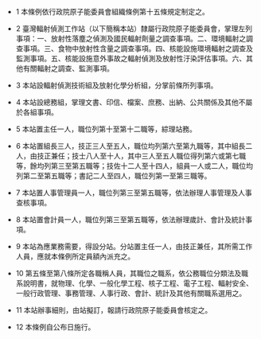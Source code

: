 * 1 本條例依行政院原子能委員會組織條例第十五條規定制定之。

* 2 臺灣輻射偵測工作站（以下簡稱本站）隸屬行政院原子能委員會，掌理左列事項：一、放射性落塵之偵測及國民輻射劑量之調查事項。二、環境輻射之調查事項。三、食物中放射性含量之調查事項。四、核能設施環境輻射之調查及監測事項。五、核能設施意外事故之輻射偵測及放射性汙染評估事項。六、其他有關輻射之調查、監測事項。

* 3 本站設輻射偵測技術組及放射化學分析組，分掌前條所列事項。

* 4 本站設總務組，掌理文書、印信、檔案、庶務、出納、公共關係及其他不屬於各組事項。

* 5 本站置主任一人，職位列第十至第十二職等，綜理站務。

* 6 本站置組長三人，技正三人至五人，職位均列第六至第九職等，其中組長二人，由技正兼任；技士八人至十人，其中三人至五人職位得列第六或第七職等，餘均列第三至第五職等；技佐十二人至十四人，組員一人或二人，職位均列第二至第五職等；書記二人至四人，職位列第一至第三職等。

* 7 本站置人事管理員一人，職位列第三至第五職等，依法辦理人事管理及人事查核事項。

* 8 本站置會計員一人，職位列第三至第五職等，依法辦理歲計、會計及統計事項。

* 9 本站為應業務需要，得設分站。分站置主任一人，由技正兼任，其所需工作人員，應就本條例所定員額內派充之。

* 10 第五條至第八條所定各職稱人員，其職位之職系，依公務職位分類法及職系說明書，就物理、化學、一般化學工程、核子工程、電子工程、輻射安全、一般行政管理、事務管理、人事行政、會計、統計及其他有關職系選用之。

* 11 本站辦事細則，由站擬訂，報請行政院原子能委員會核定之。

* 12 本條例自公布日施行。

